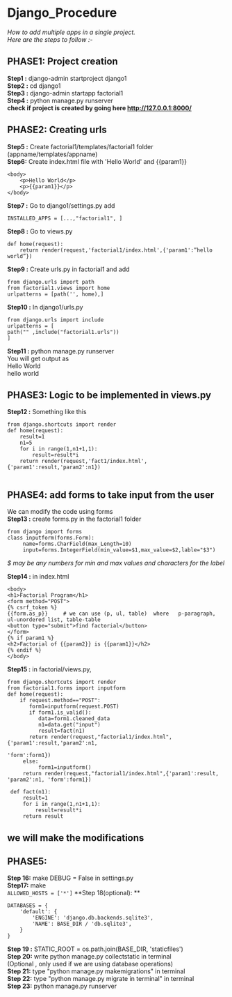 # Django_Procedure

*How to add multiple apps in a single project.*   
*Here are the steps to follow :-*

## PHASE1: Project creation 
**Step1 :** django-admin startproject django1  
**Step2 :** cd django1  
**Step3 :** django-admin startapp factorial1  
**Step4 :** python manage.py runserver  
**check if project is created by going here http://127.0.0.1:8000/**

## PHASE2: Creating urls 
**Step5 :** Create factorial1/templates/factorial1 folder    (appname/templates/appname)  
**Step6:**  Create index.html file with 'Hello World' and {{param1}}  

```
<body>
    <p>Hello World</p>
    <p>{{param1}}</p>
</body>
```

**Step7 :** Go to django1/settings.py add 
```
INSTALLED_APPS = [...,"factorial1", ]
```

**Step8 :** Go to views.py
```
def home(request):
    return render(request,'factorial1/index.html',{'param1':”hello world”})
```

**Step9 :** Create urls.py in factorial1 and add
```
from django.urls import path
from factorial1.views import home
urlpatterns = [path('', home),]
```

**Step10 :** In django1/urls.py
```
from django.urls import include
urlpatterns = [
path("" ,include("factorial1.urls"))
]
```

**Step11 :** python manage.py runserver  
You will get output as   
Hello World   
hello world  

## PHASE3: Logic to be implemented in views.py 
**Step12 :**
Something like this  
```
from django.shortcuts import render
def home(request):
    result=1
    n1=5
    for i in range(1,n1+1,1):
        result=result*i
    return render(request,'fact1/index.html',{'param1':result,'param2':n1})
    
```

## PHASE4: add forms to take input from the user ##
 We can modify the code using forms  
 **Step13 :** create forms.py in the factorial1 folder  
 ```
 from django import forms
 class inputform(forms.Form):
      name=forms.CharField(max_Length=10)
      input=forms.IntegerField(min_value=$1,max_value=$2,lable="$3")  
  ```
  *$ may be any numbers for min and max values and characters for the label*  

**Step14 :** in index.html
```
<body>
<h1>Factorial Program</h1>
<form method="POST">
{% csrf_token %}
{{form.as_p}}     # we can use (p, ul, table)  where   p-paragraph, ul-unordered list, table-table
<button type="submit">find factorial</button>
</form>
{% if param1 %}
<h2>Factorial of {{param2}} is {{param1}}</h2>
{% endif %}
</body>
```

**Step15 :** in factorial/views.py, 
```
from django.shortcuts import render
from factorial1.forms import inputform
def home(request):
    if request.method=="POST":
       form1=inputform(request.POST)
       if form1.is_valid():
          data=form1.cleaned_data
          n1=data.get("input")
          result=fact(n1)
       return render(request,"factorial1/index.html",{'param1':result,'param2':n1,
                                                          'form':form1})
     else:
          form1=inputform()  
     return render(request,"factorial1/index.html",{'param1':result, 'param2':n1, 'form':form1})
```
```
 def fact(n1):  
     result=1
     for i in range(1,n1+1,1):
         result=result*i
     return result
```
                                           

## we will make the modifications 

## PHASE5: 
**Step 16:** make DEBUG = False in settings.py  
**Step17:** make   
```ALLOWED_HOSTS = ['*']```
**Step 18(optional): ** 
```
DATABASES = {  
    'default': {  
        'ENGINE': 'django.db.backends.sqlite3',  
        'NAME': BASE_DIR / 'db.sqlite3',  
    }  
}
```
**Step 19 :** STATIC_ROOT = os.path.join(BASE_DIR, 'staticfiles')  
**Step 20:** write python manage.py collectstatic in terminal  
(Optional , only used if we are using database operations)  
**Step 21:** type "python manage.py makemigrations" in terminal  
**Step 22:** type  "python manage.py migrate in terminal" in terminal  
**Step 23:**  python manage.py runserver  
